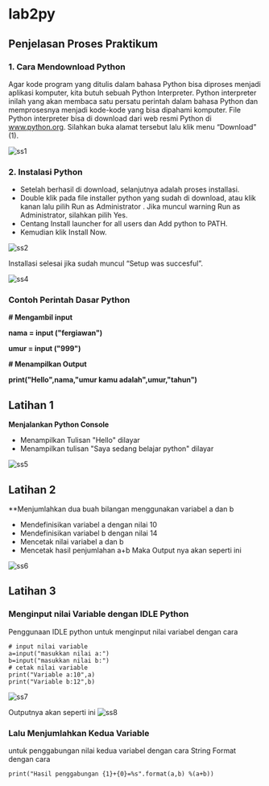 # lab2py
## Penjelasan Proses Praktikum
### 1. Cara Mendownload Python
Agar kode program yang ditulis dalam bahasa Python bisa diproses menjadi aplikasi komputer, kita butuh sebuah Python Interpreter. Python interpreter inilah yang akan membaca satu persatu perintah dalam bahasa Python dan memprosesnya menjadi kode-kode yang bisa dipahami komputer.
File Python interpreter bisa di download dari web resmi Python di www.python.org. Silahkan buka alamat tersebut lalu klik menu “Download” (1).

![ss1](https://user-images.githubusercontent.com/115530180/196879850-dee1647e-1783-46ff-9e82-70fa5c9542e9.png)

### 2. Instalasi Python
* Setelah berhasil di download, selanjutnya adalah proses installasi.
* Double klik pada file installer python yang sudah di download, atau klik kanan lalu pilih Run as Administrator . Jika muncul warning Run as Administrator, silahkan pilih Yes.
* Centang Install launcher for all users dan Add python to PATH.
* Kemudian klik Install Now.

![ss2](https://user-images.githubusercontent.com/115530180/196880168-9b5728a1-8735-481c-89b7-81f1eb070853.png)

Installasi selesai jika sudah muncul “Setup was succesful”.

![ss4](https://user-images.githubusercontent.com/115530180/196880295-d4a61402-f019-4294-a608-95d6c26787a3.png)

### Contoh Perintah Dasar Python
**# Mengambil input**

**nama = input ("fergiawan")**

**umur = input ("999")**

**# Menampilkan Output**

**print("Hello",nama,"umur kamu adalah",umur,"tahun")**

## Latihan 1
**Menjalankan Python Console**
* Menampilkan Tulisan "Hello" dilayar
* Menampilkan tulisan "Saya sedang belajar python" dilayar

![ss5](https://user-images.githubusercontent.com/115530180/196890797-74089ad1-9f5b-42c3-892a-a34b7f32f5e7.png)
## Latihan 2
**Menjumlahkan dua buah bilangan menggunakan variabel a dan b
* Mendefinisikan variabel a dengan nilai 10
* Mendefinisikan variabel b dengan nilai 14
* Mencetak nilai variabel a dan b
* Mencetak hasil penjumlahan a+b
Maka Output nya akan seperti ini

![ss6](https://user-images.githubusercontent.com/115530180/196893759-738c3a9e-2665-4fff-80c1-288cf5fe955a.png)

## Latihan 3
### Menginput nilai Variable dengan IDLE Python
Penggunaan IDLE python untuk menginput nilai variabel dengan cara
```
# input nilai variable
a=input("masukkan nilai a:")
b=input("masukkan nilai b:")
# cetak nilai variable
print("Variable a:10",a)
print("Variable b:12",b)
```

![ss7](https://user-images.githubusercontent.com/115530180/197143292-b268418c-79cb-416c-8002-426cec5fc7cc.png)

Outputnya akan seperti ini
![ss8](https://user-images.githubusercontent.com/115530180/197143626-c5798e5d-0141-4ed3-8bda-0b71ba92832c.png)

### Lalu Menjumlahkan Kedua Variable
untuk penggabungan nilai kedua variabel dengan cara String Format dengan cara
```
print("Hasil penggabungan {1}+{0}=%s".format(a,b) %(a+b))
```



